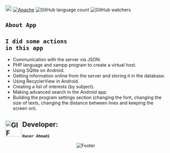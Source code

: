 

[<img alt="github" src="https://img.shields.io/badge/github-NARI1108/onlineparmacy-8da0cb?logo=github" height="20">](https://github.com/NARI1108/Pharmacy-Online)
[![Apache](https://img.shields.io/badge/license-Apache-red.svg)](https://github.com/NARI1108/OnlinePharmacy/blob/master/LICENSE)
![GitHub language count](https://img.shields.io/github/languages/count/NARI1108/OnlinePharmacy)
![GitHub watchers](https://img.shields.io/github/watchers/NARI1108/OnlinePharmacy?style=flat&color=yellow)




## <code><strong>About App</strong></code> ##


## <code><strong>I did some actions in this app</strong></code>

 <ul>
    <li>
         Communication with the server via JSON.
    </li>
    <li>
         PHP language and xampp program to create a virtual host.
    </li>
    <li>
         Using SQlite on Android.
    </li>
    <li>
         Getting information online from the server and storing it in the database.
    </li>
  <li>
         Using RecyclerView in Android.
  </li>
   <li>
         Creating a list of interests (by subject).
   </li>
   <li>
         Making advanced search in the Android app.
   </li>
   <li>
         Building the program settings section (changing the font, changing the size of texts, changing the distance between lines and keeping the screen on).
   </li>
</ul>


##  <img align="left" alt="GIF" height="50px" src="https://cdn.dribbble.com/users/2131993/screenshots/4948736/thoughtworks-gif_dribbble.gif"/>    Developer:


   <code><em><strong>Naser Ahmadi</strong></em></code>


<div align="center">
  <img src="https://readme-typing-svg.herokuapp.com?font=Dancing+Script&size=30&color=F38F02&center=true&vCenter=true&width=300&height=50&lines=Thanks+for+your+visit!;Have+a+nice+day!;" alt="Footer"></img>
  </div>
